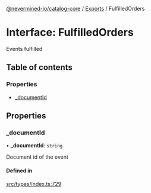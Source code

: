 [@nevermined-io/catalog-core](../README.md) / [Exports](../modules.md) / FulfilledOrders

# Interface: FulfilledOrders

Events fulfilled

## Table of contents

### Properties

- [\_documentId](FulfilledOrders.md#_documentid)

## Properties

### \_documentId

• **\_documentId**: `string`

Document id of the event

#### Defined in

[src/types/index.ts:729](https://github.com/nevermined-io/components-catalog/blob/58f6e93/lib/src/types/index.ts#L729)
